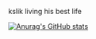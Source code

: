 kslik living his best life 

  [![Anurag's GitHub stats](https://github-readme-stats.vercel.app/api?username=kslik9)](https://github.com/kslik9/github-readme-stats)
